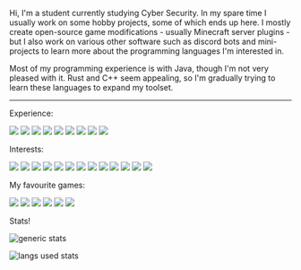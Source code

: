 Hi, I'm a student currently studying Cyber Security. In my spare time I usually work on some hobby projects, some of which ends up here. I mostly create open-source game modifications - usually Minecraft server plugins - but I also work on various other software such as discord bots and mini-projects to learn more about the programming languages I'm interested in.

Most of my programming experience is with Java, though I'm not very pleased with it. Rust and C++ seem appealing, so I'm gradually trying to learn these languages to expand my toolset.

***

Experience:

![](https://img.shields.io/badge/lang-Java_17-blue) ![](https://img.shields.io/badge/lang-HTML_5-blue) ![](https://img.shields.io/badge/lang-CSS_3-blue) ![](https://img.shields.io/badge/api-Bukkit-orange) ![](https://img.shields.io/badge/editor-IntelliJ-purple) ![](https://img.shields.io/badge/editor-Visual_Studio_Code-purple) ![](https://img.shields.io/badge/os-Windows_10-green) ![](https://img.shields.io/badge/os-macOS_Monterey-green) ![](https://img.shields.io/badge/app-Discord-white)

Interests:

![](https://img.shields.io/badge/lang-Rust-blue) ![](https://img.shields.io/badge/lang-C++-blue) ![](https://img.shields.io/badge/lang-Python-blue) ![](https://img.shields.io/badge/lang-SQL-blue) ![](https://img.shields.io/badge/lang-PHP-blue) ![](https://img.shields.io/badge/shell-Bash-blue) ![](https://img.shields.io/badge/api-Velocity-orange) ![](https://img.shields.io/badge/api-Java_Discord_API_(JDA)-orange) ![](https://img.shields.io/badge/db-SQLite-yellow) ![](https://img.shields.io/badge/db-MySQL-yellow) ![](https://img.shields.io/badge/editor-PyCharm-purple) ![](https://img.shields.io/badge/OS-Oracle_Linux-green) ![](https://img.shields.io/badge/OS-AlmaLinux-green)

My favourite games:

![](https://img.shields.io/badge/game-Team_Fortress_2-pink) ![](https://img.shields.io/badge/game-Age_of_Empires_II-pink) ![](https://img.shields.io/badge/game-Sid_Meiers_Civilization_V-pink) ![](https://img.shields.io/badge/game-Minecraft:_Java_Edition_1.18-pink) ![](https://img.shields.io/badge/game-Grand_Theft_Auto_V-pink) ![](https://img.shields.io/badge/game-ARK:_Survival_Evolved-pink)

Stats!

![generic stats](https://github-readme-stats.vercel.app/api/?username=lokka30&theme=react&layout=compact)

![langs used stats](https://github-readme-stats.vercel.app/api/top-langs/?username=lokka30&theme=react&layout=compact)
